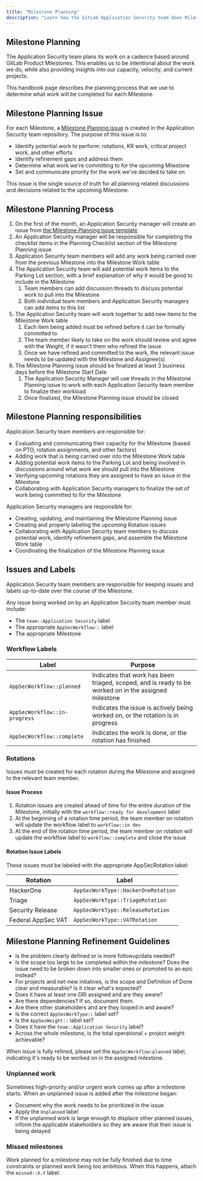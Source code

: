 ```yaml
---
title: "Milestone Planning"
description: "Learn how the GitLab Application Security team does Milestone Planning"
---
```


## Milestone Planning

The Application Security team plans its work on a cadence based around GitLab Product Milestones. This enables us to be intentional about the work we do, while also providing insights into our capacity, velocity, and current projects.

This handbook page describes the planning process that we use to determine what work will be completed for each Milestone.

## Milestone Planning Issue

For each Milestone, a [Milestone Planning issue](https://gitlab.com/gitlab-com/gl-security/product-security/appsec/appsec-team/-/issues/?label_name%5B%5D=Milestone%20Planning) is created in the Application Security team repository. The purpose of this issue is to:

- Identify potential work to perform: rotations, KR work, critical project work, and other efforts
- Identify refinement gaps and address them
- Determine what work we're committing to for the upcoming Milestone
- Set and communicate priority for the work we've decided to take on

This issue is the single source of truth for all planning related discussions and decisions related to the upcoming Milestone.

## Milestone Planning Process

1. On the first of the month, an Application Security manager will create an issue from [the Milestone Planning issue template](https://gitlab.com/gitlab-com/gl-security/product-security/appsec/appsec-team/-/issues/new?issuable_template=milestone_planning)
1. An Application Security manager will be responsible for completing the checklist items in the Planning Checklist section of the Milestone Planning issue
1. Application Security team members will add any work being carried over from the previous Milestone into the Milestone Work table
1. The Application Security team will add potential work items to the Parking Lot section, with a brief explanation of why it would be good to include in the Milestone
    1. Team members can add discussion threads to discuss potential work to pull into the Milestone
    1. Both individual team members and Application Security managers can add items to this list
1. The Application Security team will work together to add new items to the Milestone Work table
    1. Each item being added must be refined before it can be formally committed to
    1. The team member likely to take on the work should review and agree with the Weight, if it wasn't them who refined the issue
    1. Once we have refined and committed to the work, the relevant issue needs to be updated with the Milestone and Assignee(s)
1. The Milestone Planning issue should be finalized at least 3 business days before the Milestone Start Date
    1. The Application Security Manager will use threads in the Milestone Planning issue to work with each Application Security team member to finalize their workload
    1. Once finalized, the Milestone Planning issue should be closed

## Milestone Planning responsibilities

Application Security team members are responsible for:

- Evaluating and communicating their capacity for the Milestone (based on PTO, rotation assignments, and other factors)
- Adding work that is being carried over into the Milestone Work table
- Adding potential work items to the Parking Lot and being involved in discussions around what work we should pull into the Milestone
- Verifying upcoming rotations they are assigned to have an issue in the Milestone
- Collaborating with Application Security managers to finalize the set of work being committed to for the Milestone

Application Security managers are responsible for:

- Creating, updating, and maintaining the Milestone Planning issue
- Creating and properly labeling the upcoming Rotation issues
- Collaborating with Application Security team members to discuss potential work, identify refinement gaps, and assemble the Milestone Work table
- Coordinating the finalization of the Milestone Planning issue

## Issues and Labels

Application Security team members are responsible for keeping issues and labels up-to-date over the course of the Milestone.

Any issue being worked on by an Application Security team member must include:

- The `team::Application Security` label
- The appropriate `AppSecWorkflow::` label
- The appropriate Milestone

### Workflow Labels

| Label | Purpose |
| --- | --- |
| `AppSecWorkflow::planned` | Indicates that work has been triaged, scoped, and is ready to be worked on in the assigned milestone |
| `AppSecWorkflow::in-progress` | Indicates the issue is actively being worked on, or the rotation is in progress |
| `AppSecWorkflow::complete` | Indicates the work is done, or the rotation has finished |

### Rotations

Issues must be created for each rotation during the Milestone and assigned to the relevant team member.

#### Issue Process

1. Rotation issues are created ahead of time for the entire duration of the Milestone, initially with the `workflow::ready for development` label
1. At the beginning of a rotation time period, the team member on rotation will update the workflow label to `workflow::in dev`
1. At the end of the rotation time period, the team member on rotation will update the workflow label to `workflow::complete` and close the issue

#### Rotation Issue Labels

These issues must be labeled with the appropriate AppSecRotation label:

| Rotation | Label |
| --- | --- |
| HackerOne | `AppSecWorkType::HackerOneRotation` |
| Triage | `AppSecWorkType::TriageRotation` |
| Security Release | `AppSecWorkType::ReleaseRotation` |
| Federal AppSec VAT | `AppSecWorkType::VATRotation` |

## Milestone Planning Refinement Guidelines

- Is the problem clearly defined or is more followup/data needed?
- Is the scope too large to be completed within the milestone? Does the issue need to be broken down into smaller ones or promoted to an epic instead?
- For projects and net-new intiatives, is the scope and Definition of Done clear and measurable? Is it clear what's expected?
- Does it have at least one DRI assigned and are they aware?
- Are there dependencies? If so, document them.
- Are there other stakeholders and are they looped in and aware?
- Is the correct `AppSecWorkType::` label set?
- Is the `AppSecWeight::` label set?
- Does it have the `team::Application Security` label?
- Across the whole milestone, is the total operational + project weight achievable?

When issue is fully refined, please set the `AppSecWorkflow:planned` label, indicating it's ready to be worked on in the assigned milestone.

### Unplanned work

Sometimes high-priority and/or urgent work comes up after a milestone starts. When an unplanned issue is added after the milestone began:

- Document why the work needs to be prioritized in the issue
- Apply the `Unplanned` label
- If the unplanned work is large enough to displace other planned issues, inform the applicable stakeholders so they are aware that their issue is being delayed

### Missed milestones

Work planned for a milestone may not be fully finished due to time constraints or planned work being too ambitious. When this happens, attach the `missed::X.Y` label.
